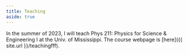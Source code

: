 ```yaml
---
title: Teaching
aside: true
---
```



In the summer of 2023, I will teach Phys 211: Physics for Science & Engineering I at the Univ. of Mississippi. The course webpage is  [here]({{ site.url }}/teachingfff). 
